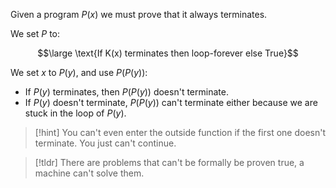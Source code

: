 Given a program $P(x)$ we must prove that it always terminates.

We set $P$ to:

$$\large \text{If K(x) terminates then loop-forever else True}$$

We set $x$ to $P(y)$, and use $P(P(y))$:

- If $P(y)$ terminates, then $P(P(y))$ doesn't terminate.
- If $P(y)$ doesn't terminate, $P(P(y))$ can't terminate either because we are stuck in the loop of $P(y)$.



> [!hint]
> You can't even enter the outside function if the first one doesn't terminate. You just can't continue.

> [!tldr]
> There are problems that can't be formally be proven true, a machine can't solve them.
